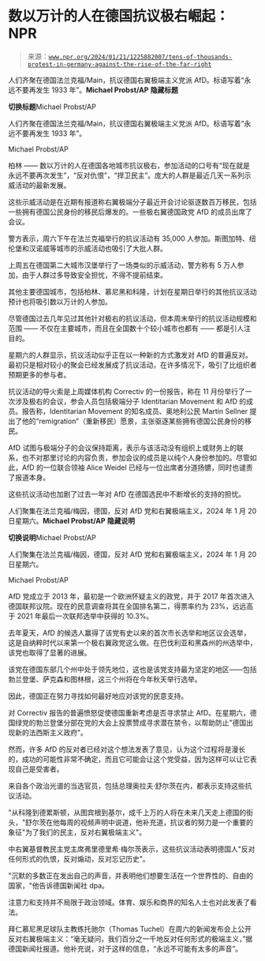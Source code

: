 <!--yml

category: 未分类

date: 2024-05-27 15:03:45

-->

# 数以万计的人在德国抗议极右崛起：NPR

> 来源：[`www.npr.org/2024/01/21/1225882007/tens-of-thousands-protest-in-germany-against-the-rise-of-the-far-right`](https://www.npr.org/2024/01/21/1225882007/tens-of-thousands-protest-in-germany-against-the-rise-of-the-far-right)

人们齐聚在德国法兰克福/Main，抗议德国右翼极端主义党派 AfD。标语写着“永远不要再发生 1933 年”。**Michael Probst/AP** ****隐藏标题****

****切换标题****Michael Probst/AP

人们齐聚在德国法兰克福/Main，抗议德国右翼极端主义党派 AfD。标语写着“永远不要再发生 1933 年”。

Michael Probst/AP

柏林 —— 数以万计的人在德国各地城市抗议极右，参加活动的口号有“现在就是永远不要再次发生”，“反对仇恨”，“捍卫民主”。庞大的人群是最近几天一系列示威活动的最新发展。

这些示威活动是在近期有报道称右翼极端分子最近开会讨论驱逐数百万移民，包括一些拥有德国公民身份的移民后爆发的。一些极右翼德国政党 AfD 的成员出席了会议。

警方表示，周六下午在法兰克福举行的抗议活动有 35,000 人参加。斯图加特、纽伦堡和汉诺威等城市的示威活动也吸引了大批人群。

上周五在德国第二大城市汉堡举行了一场类似的示威活动，警方称有 5 万人参加，由于人群过多导致安全担忧，不得不提前结束。

其他主要德国城市，包括柏林、慕尼黑和科隆，计划在星期日举行的其他抗议活动预计也将吸引数以万计的人参加。

尽管德国过去几年见过其他针对极右的抗议活动，但本周末举行的抗议活动规模和范围 —— 不仅在主要城市，而且在全国数十个较小城市也都有 —— 都是引人注目的。

星期六的人群显示，抗议活动似乎正在以一种新的方式激发对 AfD 的普遍反对。最初只是相对较小的聚会已经发展成了抗议活动，在许多情况下，吸引了比组织者预期更多的参与者。

抗议活动的导火索是上周媒体机构 Correctiv 的一份报告，称在 11 月份举行了一次涉及极右的会议，参会人员包括极端分子 Identitarian Movement 和 AfD 的成员。报告称，Identitarian Movement 的知名成员、奥地利公民 Martin Sellner 提出了他的“remigration”（重新移民）愿景，主张驱逐某些拥有德国公民身份的移民。

AfD 试图与极端分子的会议保持距离，表示与该活动没有组织上或财务上的联系，也不对那里讨论的内容负责，参加会议的成员是以纯个人身份参加的。尽管如此，AfD 的一位联合领袖 Alice Weidel 已经与一位出席者分道扬镳，同时也谴责了报道本身。

这些抗议活动也加剧了过去一年对 AfD 在德国选民中不断增长的支持的担忧。

人们聚集在法兰克福/梅因，德国，反对 AfD 党和右翼极端主义，2024 年 1 月 20 日星期六。**Michael Probst/AP** ****隐藏说明****

****切换说明****Michael Probst/AP

人们聚集在法兰克福/梅因，德国，反对 AfD 党和右翼极端主义，2024 年 1 月 20 日星期六。

Michael Probst/AP

AfD 党成立于 2013 年，最初是一个欧洲怀疑主义的政党，并于 2017 年首次进入德国联邦议院。现在的民意调查将其在全国排名第二，得票率约为 23%，远远高于 2021 年最后一次联邦选举中获得的 10.3%。

去年夏天，AfD 的候选人赢得了该党有史以来的首次市长选举和地区议会选举，这是自纳粹时代以来第一个极右翼政党这么做。在巴伐利亚和黑森州的州选举中，该党也取得了显著的进展。

该党在德国东部几个州中处于领先地位，这也是该党支持最为坚定的地区——包括勃兰登堡、萨克森和图林根，这三个州将在今年秋天举行选举。

因此，德国正在努力寻找如何最好地应对该党的民意支持。

对 Correctiv 报告的普遍愤怒促使德国重新考虑是否寻求禁止 AfD。在星期六，德国绿党的勃兰登堡分部在党的大会上投票赞成寻求潜在禁令，以帮助防止"德国出现新的法西斯主义政府"。

然而，许多 AfD 的反对者已经对这个想法发表了意见，认为这个过程将是漫长的，成功的可能性非常不确定，而且它可能会让这个党受益，因为这样可以让它表现自己是受害者。

来自各个政治光谱的当选官员，包括总理奥拉夫·舒尔茨在内，都表示支持这些抗议活动。

"从科隆到德累斯顿，从图宾根到基尔，成千上万的人将在未来几天走上德国的街头，"舒尔茨在他每周的视频声明中说道，他补充道，抗议者的努力是一个重要的象征"为了我们的民主，反对右翼极端主义"。

中右翼基督教民主党主席弗里德里希·梅尔茨表示，这些抗议活动表明德国人"反对任何形式的仇恨，反对煽动，反对忘记历史"。

"沉默的多数正在发出自己的声音，并表明他们想要生活在一个世界性的、自由的国家，"他告诉德国新闻社 dpa。

注意力和支持并不局限于政治领域。体育、娱乐和商界的知名人士也对此发表了看法。

拜仁慕尼黑足球队主教练托驰尔（Thomas Tuchel）在周六的新闻发布会上公开反对右翼极端主义：“毫无疑问，我们百分之一千地反对任何形式的极端主义，”据德国新闻社报道。他补充说，对于这样的信息，“永远不可能有太多的声音”。
